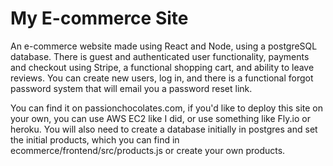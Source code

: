 # My E-commerce Site

An e-commerce website made using React and Node, using a postgreSQL database. There is guest and authenticated user functionality, payments and checkout using Stripe, a functional shopping cart, and ability to leave reviews. You can create new users, log in, and there is a functional forgot password system that will email you a password reset link.

You can find it on passionchocolates.com, if you'd like to deploy this site on your own, you can use AWS EC2 like I did, or use something like Fly.io or heroku. You will also need to create a database initially in postgres and set the initial products, which you can find in ecommerce/frontend/src/products.js or create your own products.
